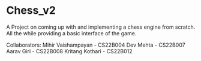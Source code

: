 # Chess_v2
A Project on coming up with and implementing a chess engine from scratch. All the while providing a basic interface of the game.

Collaborators:
Mihir Vaishampayan - CS22B004
Dev Mehta - CS22B007
Aarav Giri - CS22B008
Kritang Kothari - CS22B012
